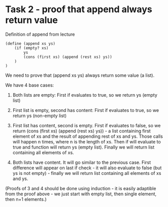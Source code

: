 # Task 2 - proof that append always return value

Definition of append from lecture

``` racket
(define (append xs ys)
    (if (empty? xs)
        ys
        (cons (first xs) (append (rest xs) ys))
    )
)
```

We need to prove that (append xs ys) always return some value (a list).

We have 4 base cases:

1) Both lists are empty:
First if evaluates to true, so we return ys (empty list)

2) First list is empty, second has content:
First if evaluates to true, so we return ys (non-empty list)

3) First list has content, second is empty.
First if evaluates to false, so we return 
(cons (first xs) (append (rest xs) ys)) - a list containing first element of xs and the result of appending rest of xs and ys.
Those calls will happen n times, where n is the length of xs. Then if will evaluate to true and function will return ys (empty list).
Finally we will return list containing all elements of xs.

4) Both lists have content.
It will go similar to the previous case. First difference will appear on last if check - it will also evaluate to false (but ys is not empty) - finally we will return list containing all elements of xs and ys.

(Proofs of 3 and 4 should be done using induction - it is easily adaptible from the proof above - we just start with empty list, then single element, then n+1 elements.)
